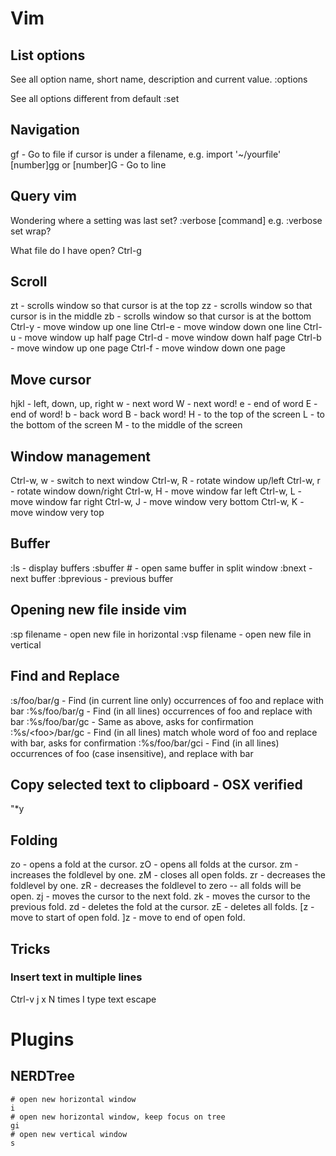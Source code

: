 # Vim

## List options
See all option name, short name, description and current value.
:options

See all options different from default
:set

## Navigation
gf - Go to file if cursor is under a filename, e.g. import '~/yourfile'
[number]gg or
[number]G - Go to line

## Query vim 
Wondering where a setting was last set?
:verbose [command]
e.g. :verbose set wrap?

What file do I have open?
Ctrl-g

## Scroll 
zt - scrolls window so that cursor is at the top
zz - scrolls window so that cursor is in the middle
zb - scrolls window so that cursor is at the bottom
Ctrl-y - move window up one line
Ctrl-e - move window down one line
Ctrl-u - move window up half page
Ctrl-d - move window down half page
Ctrl-b - move window up one page
Ctrl-f - move window down one page

## Move cursor
hjkl - left, down, up, right
w - next word
W - next word!
e - end of word
E - end of word!
b - back word
B - back word!
H - to the top of the screen
L - to the bottom of the screen
M - to the middle of the screen

## Window management
Ctrl-w, w - switch to next window
Ctrl-w, R - rotate window up/left
Ctrl-w, r - rotate window down/right
Ctrl-w, H - move window far left 
Ctrl-w, L - move window far right 
Ctrl-w, J - move window very bottom
Ctrl-w, K - move window very top

## Buffer 
:ls - display buffers
:sbuffer # - open same buffer in split window
:bnext - next buffer
:bprevious - previous buffer

## Opening new file inside vim
:sp filename - open new file in horizontal
:vsp filename - open new file in vertical

## Find and Replace
:s/foo/bar/g - Find (in current line only) occurrences of foo and replace with bar
:%s/foo/bar/g - Find (in all lines) occurrences of foo and replace with bar
:%s/foo/bar/gc - Same as above, asks for confirmation
:%s/<foo\>/bar/gc - Find (in all lines) match whole word of foo and replace with bar, asks for confirmation
:%s/foo/bar/gci - Find (in all lines) occurrences of foo (case insensitive), and replace with bar

## Copy selected text to clipboard - OSX verified
"*y

## Folding
zo - opens a fold at the cursor.
zO - opens all folds at the cursor.
zm - increases the foldlevel by one.
zM - closes all open folds.
zr - decreases the foldlevel by one.
zR - decreases the foldlevel to zero -- all folds will be open.
zj - moves the cursor to the next fold.
zk - moves the cursor to the previous fold.
zd - deletes the fold at the cursor.
zE - deletes all folds.
[z - move to start of open fold.
]z - move to end of open fold.

## Tricks
### Insert text in multiple lines
Ctrl-v
j x N times
I
type text
escape

# Plugins
## NERDTree
```
# open new horizontal window
i
# open new horizontal window, keep focus on tree
gi
# open new vertical window
s

